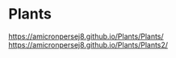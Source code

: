 # Plants
https://amicronpersej8.github.io/Plants/Plants/
https://amicronpersej8.github.io/Plants/Plants2/
